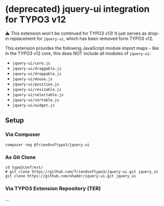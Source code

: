 # (deprecated) jquery-ui integration for TYPO3 v12

⚠️ This extension won't be continued for TYPO3 v13!  It just serves as
drop-in replacement for `jquery-ui`, which has been removed form TYPO3 v12.

This extension provides the following JavaScript module import maps - like
in the TYPO3 v12 core, this does NOT include all modules of `jquery-ui`:

* `jquery-ui/core.js`
* `jquery-ui/draggable.js`
* `jquery-ui/droppable.js`
* `jquery-ui/mouse.js`
* `jquery-ui/position.js`
* `jquery-ui/resizable.js`
* `jquery-ui/selectable.js`
* `jquery-ui/sortable.js`
* `jquery-ui/widget.js`

## Setup

### Via Composer

```
composer req @friendsoftypo3/jquery-ui
```

### As Git Clone

```
cd typo3conf/ext/
# git clone https://github.com/friendsoftypo3/jquery-ui.git jquery_ui
git clone https://github.com/ohader/jquery-ui.git jquery_ui
```

### Via TYPO3 Extension Repository (TER)

...
